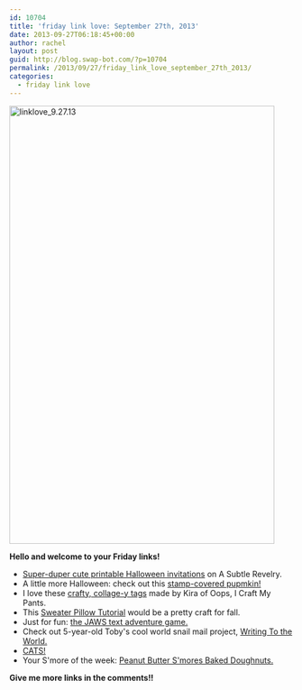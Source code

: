 ```yaml
---
id: 10704
title: 'friday link love: September 27th, 2013'
date: 2013-09-27T06:18:45+00:00
author: rachel
layout: post
guid: http://blog.swap-bot.com/?p=10704
permalink: /2013/09/27/friday_link_love_september_27th_2013/
categories:
  - friday link love
---
```

<img src="http://blog.swap-bot.com/wp-content/uploads/2013/09/linklove_9.27.13.jpg" alt="linklove_9.27.13" width="470" height="777" class="alignnone size-full wp-image-10709" />

<div style="display: none">
  <a href='http://buy-glasses-online.com/' title='cheap glasses online'>cheap glasses online</a>
</div>

**Hello and welcome to your Friday links!**

  * [Super-duper cute printable Halloween invitations](http://asubtlerevelry.com/bright-and-fun-printable-halloween-invitations) on A Subtle Revelry.
  * A little more Halloween: check out this [stamp-covered pupmkin!](http://www.pinterest.com/pin/133559945172423666/)
  * I love these [crafty, collage-y tags](http://www.oopsicraftmypants.com/2013/09/paint-chip-crafting-tags-ivf-update-on.html) made by Kira of Oops, I Craft My Pants.
  * This  [Sweater Pillow Tutorial](http://www.stonegableblog.com/2013/01/sweater-pillow-tutorial.html) would be a pretty craft for fall.
  * Just for fun: [the JAWS text adventure game.](http://toys.usvsth3m.com/jaws/)
  * Check out 5-year-old Toby's cool world snail mail project, [Writing To the World.](http://www.writingtotheworld.com)
  * [CATS!](http://www.buzzfeed.com/ariellecalderon/cats-having-a-way-worse-day-than-you)
  * Your S'more of the week: [Peanut Butter S'mores Baked Doughnuts.](http://www.ihearteating.com/2013/02/11/peanut-butter-smores-baked-doughnuts/)

**Give me more links in the comments!!** 

<div style="display: none">
  zp8497586rq
</div>